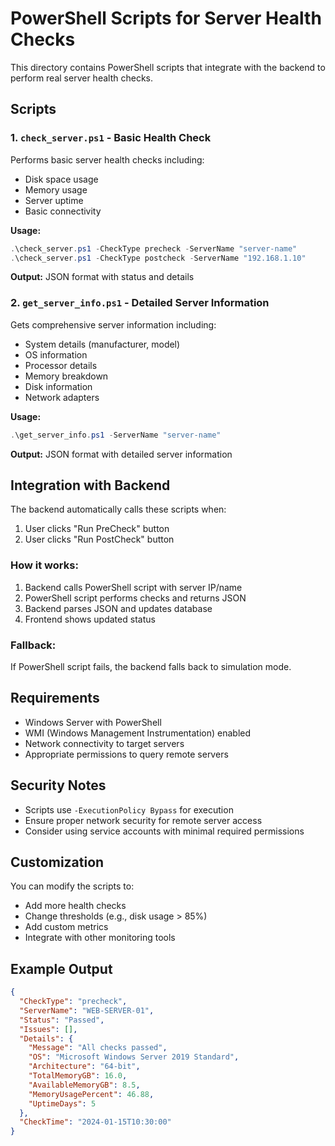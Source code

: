 # PowerShell Scripts for Server Health Checks

This directory contains PowerShell scripts that integrate with the backend to perform real server health checks.

## Scripts

### 1. `check_server.ps1` - Basic Health Check
Performs basic server health checks including:
- Disk space usage
- Memory usage
- Server uptime
- Basic connectivity

**Usage:**
```powershell
.\check_server.ps1 -CheckType precheck -ServerName "server-name"
.\check_server.ps1 -CheckType postcheck -ServerName "192.168.1.10"
```

**Output:** JSON format with status and details

### 2. `get_server_info.ps1` - Detailed Server Information
Gets comprehensive server information including:
- System details (manufacturer, model)
- OS information
- Processor details
- Memory breakdown
- Disk information
- Network adapters

**Usage:**
```powershell
.\get_server_info.ps1 -ServerName "server-name"
```

**Output:** JSON format with detailed server information

## Integration with Backend

The backend automatically calls these scripts when:
1. User clicks "Run PreCheck" button
2. User clicks "Run PostCheck" button

### How it works:
1. Backend calls PowerShell script with server IP/name
2. PowerShell script performs checks and returns JSON
3. Backend parses JSON and updates database
4. Frontend shows updated status

### Fallback:
If PowerShell script fails, the backend falls back to simulation mode.

## Requirements

- Windows Server with PowerShell
- WMI (Windows Management Instrumentation) enabled
- Network connectivity to target servers
- Appropriate permissions to query remote servers

## Security Notes

- Scripts use `-ExecutionPolicy Bypass` for execution
- Ensure proper network security for remote server access
- Consider using service accounts with minimal required permissions

## Customization

You can modify the scripts to:
- Add more health checks
- Change thresholds (e.g., disk usage > 85%)
- Add custom metrics
- Integrate with other monitoring tools

## Example Output

```json
{
  "CheckType": "precheck",
  "ServerName": "WEB-SERVER-01",
  "Status": "Passed",
  "Issues": [],
  "Details": {
    "Message": "All checks passed",
    "OS": "Microsoft Windows Server 2019 Standard",
    "Architecture": "64-bit",
    "TotalMemoryGB": 16.0,
    "AvailableMemoryGB": 8.5,
    "MemoryUsagePercent": 46.88,
    "UptimeDays": 5
  },
  "CheckTime": "2024-01-15T10:30:00"
}
``` 